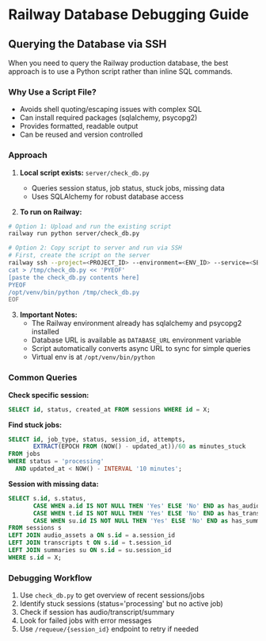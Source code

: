 # Railway Database Debugging Guide

## Querying the Database via SSH

When you need to query the Railway production database, the best approach is to use a Python script rather than inline SQL commands.

### Why Use a Script File?

- Avoids shell quoting/escaping issues with complex SQL
- Can install required packages (sqlalchemy, psycopg2)
- Provides formatted, readable output
- Can be reused and version controlled

### Approach

1. **Local script exists:** `server/check_db.py`
   - Queries session status, job status, stuck jobs, missing data
   - Uses SQLAlchemy for robust database access

2. **To run on Railway:**

```bash
# Option 1: Upload and run the existing script
railway run python server/check_db.py

# Option 2: Copy script to server and run via SSH
# First, create the script on the server
railway ssh --project=<PROJECT_ID> --environment=<ENV_ID> --service=<SERVICE_ID> << 'EOF'
cat > /tmp/check_db.py << 'PYEOF'
[paste the check_db.py contents here]
PYEOF
/opt/venv/bin/python /tmp/check_db.py
EOF
```

3. **Important Notes:**
   - The Railway environment already has sqlalchemy and psycopg2 installed
   - Database URL is available as `DATABASE_URL` environment variable
   - Script automatically converts async URL to sync for simple queries
   - Virtual env is at `/opt/venv/bin/python`

### Common Queries

**Check specific session:**
```sql
SELECT id, status, created_at FROM sessions WHERE id = X;
```

**Find stuck jobs:**
```sql
SELECT id, job_type, status, session_id, attempts,
       EXTRACT(EPOCH FROM (NOW() - updated_at))/60 as minutes_stuck
FROM jobs
WHERE status = 'processing'
  AND updated_at < NOW() - INTERVAL '10 minutes';
```

**Session with missing data:**
```sql
SELECT s.id, s.status,
       CASE WHEN a.id IS NOT NULL THEN 'Yes' ELSE 'No' END as has_audio,
       CASE WHEN t.id IS NOT NULL THEN 'Yes' ELSE 'No' END as has_transcript,
       CASE WHEN su.id IS NOT NULL THEN 'Yes' ELSE 'No' END as has_summary
FROM sessions s
LEFT JOIN audio_assets a ON s.id = a.session_id
LEFT JOIN transcripts t ON s.id = t.session_id
LEFT JOIN summaries su ON s.id = su.session_id
WHERE s.id = X;
```

### Debugging Workflow

1. Use `check_db.py` to get overview of recent sessions/jobs
2. Identify stuck sessions (status='processing' but no active job)
3. Check if session has audio/transcript/summary
4. Look for failed jobs with error messages
5. Use `/requeue/{session_id}` endpoint to retry if needed
